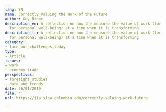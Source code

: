 ```yaml
---
lang: EN
name: Correctly Valuing the Work of the Future
author: Guy Rider
description_en: A reflection on how the measure the value of work (for economy or
  for personal well-being) at a time when it is transforming
description_fr: A reflection on how the measure the value of work (for economy or
  for personal well-being) at a time when it is transforming
category:
- face_our_challenges_today
type:
- Article
issues:
- work
- economy_trade
perspectives:
- foresight_studies
- data_and_trends
date: 26/01/2019
file: ''
url: https://jia.sipa.columbia.edu/correctly-valuing-work-future

---
```

